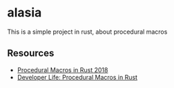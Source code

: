 # alasia

This is a simple project in rust, about procedural macros

## Resources

- [Procedural Macros in Rust 2018](https://blog.rust-lang.org/2018/12/21/Procedural-Macros-in-Rust-2018.html)
- [Developer Life: Procedural Macros in Rust](https://developerlife.com/2022/03/30/rust-proc-macro/)
